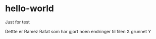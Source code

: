 # hello-world
Just for test

Dettte er Ramez Rafat som har gjort noen endringer til filen X grunnet Y

